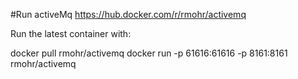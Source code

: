 #Run activeMq
https://hub.docker.com/r/rmohr/activemq

Run the latest container with:

docker pull rmohr/activemq
docker run -p 61616:61616 -p 8161:8161 rmohr/activemq